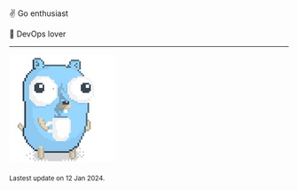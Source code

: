 :v: Go enthusiast

:muscle: DevOps lover

---

![Image alt text](/images/gopher_with_coffee.gif)


<sub>Lastest update on 12 Jan 2024.</sub>
